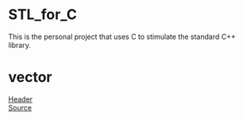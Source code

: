 # STL_for_C
This is the personal project that uses C to stimulate the standard C++ library.
# vector
[Header](vector.h)  
[Source](vector.c)